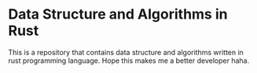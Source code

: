 # Data Structure and Algorithms in Rust
This is a repository that contains data structure and algorithms written in rust programming language. Hope this makes me a better developer haha.

